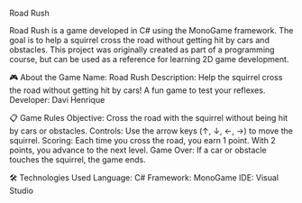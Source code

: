 Road Rush

Road Rush is a game developed in C# using the MonoGame framework. The goal is to help a squirrel cross the road without getting hit by cars and obstacles. This project was originally created as part of a programming course, but can be used as a reference for learning 2D game development.

🎮 About the Game
Name: Road Rush
Description: Help the squirrel cross the road without getting hit by cars! A fun game to test your reflexes.
Developer: Davi Henrique

📋 Game Rules
Objective: Cross the road with the squirrel without being hit by cars or obstacles.
Controls: Use the arrow keys (↑, ↓, ←, →) to move the squirrel.
Scoring: Each time you cross the road, you earn 1 point. With 2 points, you advance to the next level.
Game Over: If a car or obstacle touches the squirrel, the game ends.

🛠️ Technologies Used
Language: C#
Framework: MonoGame
IDE: Visual Studio
